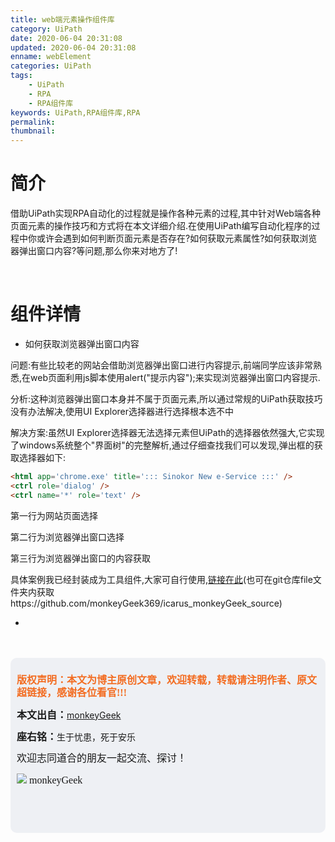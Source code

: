 ```yaml
---
title: web端元素操作组件库
category: UiPath
date: 2020-06-04 20:31:08
updated: 2020-06-04 20:31:08
enname: webElement
categories: UiPath
tags:
	- UiPath
	- RPA
	- RPA组件库
keywords: UiPath,RPA组件库,RPA
permalink:
thumbnail:
---
```


# 简介

<!--more-->

借助UiPath实现RPA自动化的过程就是操作各种元素的过程,其中针对Web端各种页面元素的操作技巧和方式将在本文详细介绍.在使用UiPath编写自动化程序的过程中你或许会遇到如何判断页面元素是否存在?如何获取元素属性?如何获取浏览器弹出窗口内容?等问题,那么你来对地方了!

</br>

# 组件详情

- 如何获取浏览器弹出窗口内容

问题:有些比较老的网站会借助浏览器弹出窗口进行内容提示,前端同学应该非常熟悉,在web页面利用js脚本使用alert("提示内容");来实现浏览器弹出窗口内容提示.

分析:这种浏览器弹出窗口本身并不属于页面元素,所以通过常规的UiPath获取技巧没有办法解决,使用UI Explorer选择器进行选择根本选不中

解决方案:虽然UI Explorer选择器无法选择元素但UiPath的选择器依然强大,它实现了windows系统整个"界面树"的完整解析,通过仔细查找我们可以发现,弹出框的获取选择器如下:

```html
<html app='chrome.exe' title='::: Sinokor New e-Service :::' />
<ctrl role='dialog' />
<ctrl name='*' role='text' />
```

第一行为网站页面选择

第二行为浏览器弹出窗口选择

第三行为浏览器弹出窗口的内容获取

具体案例我已经封装成为工具组件,大家可自行使用,[链接在此](http://monkeygeek369.github.io/file/BrowserDialogIsExsit.xaml)(也可在git仓库file文件夹内获取https://github.com/monkeyGeek369/icarus_monkeyGeek_source)

- 

</br>

</br>

<script>
var _hmt = _hmt || [];
(function() {
  var hm = document.createElement("script");
  hm.src = "https://hm.baidu.com/hm.js?2f798e6b269c8a40f12bef25d7f1876d";
  var s = document.getElementsByTagName("script")[0]; 
  s.parentNode.insertBefore(hm, s);
})();
</script>

<div style="height:260px; background-color:rgb(238,240,244); padding:10px;border-radius:10px;">
    <p style="color:#f36c21;font:bold 16px/20px 'kaiTi';">
      版权声明：本文为博主原创文章，欢迎转载，转载请注明作者、原文超链接，感谢各位看官!!!
    </p>
    <p>
      <span style="font:bold 16px/20px 'kaiTi';">本文出自：</span><a href="https://monkeyGeek369.github.io">monkeyGeek</a> 
    </p>
    <p>
      <span style="font:bold 16px/20px 'kaiTi';">座右铭：</span><span>生于忧患，死于安乐</span> 
    </p>
    <p>
      <span style="font:16px/20px 'kaiTi';">欢迎志同道合的朋友一起交流、探讨！</span> 
    </p>
    <img style="height:auto; width:auto;flot:left;" src="../../../../image/monkey64.png" /><span style="font:16px/20px 'kaiTi';flot:left;">   monkeyGeek</span>


